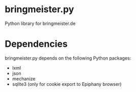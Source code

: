 bringmeister.py
===============

Python library for bringmeister.de

Dependencies
============

bringmeister.py depends on the following Python packages:

- lxml
- json
- mechanize
- sqlite3 (only for cookie export to Epiphany browser)
